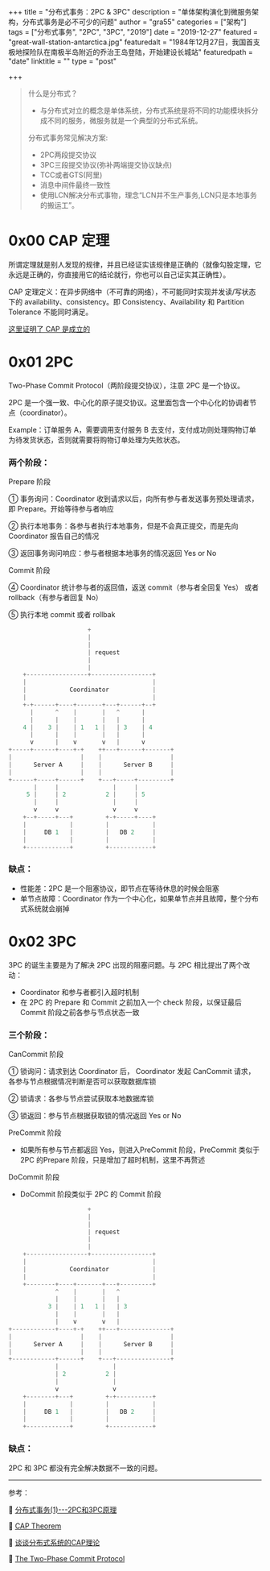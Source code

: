 +++
title = "分布式事务：2PC & 3PC"
description = "单体架构演化到微服务架构，分布式事务是必不可少的问题"
author = "gra55"
categories = ["架构"]
tags = ["分布式事务", "2PC", "3PC", "2019"]
date = "2019-12-27"
featured = "great-wall-station-antarctica.jpg"
featuredalt = "1984年12月27日，我国首支极地探险队在南极半岛附近的乔治王岛登陆，开始建设长城站"
featuredpath = "date"
linktitle = ""
type = "post"

+++

> 什么是分布式？
> 
> + 与分布式对立的概念是单体系统，分布式系统是将不同的功能模块拆分成不同的服务，微服务就是一个典型的分布式系统。
>
> 分布式事务常见解决方案:
> 
> + 2PC两段提交协议
> + 3PC三段提交协议(弥补两端提交协议缺点)
> + TCC或者GTS(阿里)
> + 消息中间件最终一致性
> + 使用LCN解决分布式事物，理念“LCN并不生产事务,LCN只是本地事务的搬运工”。

# 0x00 CAP 定理

所谓定理就是别人发现的规律，并且已经证实该规律是正确的（就像勾股定理，它永远是正确的，你直接用它的结论就行，你也可以自己证实其正确性）。

CAP 定理定义：在异步网络中（不可靠的网络），不可能同时实现并发读/写状态下的 availability、consistency。即 Consistency、Availability 和 Partition Tolerance 不能同时满足。

[这里证明了 CAP 是成立的](https://zhuanlan.zhihu.com/p/33999708)

# 0x01 2PC

Two-Phase Commit Protocol（两阶段提交协议），注意 2PC 是一个协议。

2PC 是一个强一致、中心化的原子提交协议。这里面包含一个中心化的协调者节点（coordinator）。

Example：订单服务 A，需要调用支付服务 B 去支付，支付成功则处理购物订单为待发货状态，否则就需要将购物订单处理为失败状态。

### 两个阶段：

Prepare 阶段

① 事务询问：Coordinator 收到请求以后，向所有参与者发送事务预处理请求，即 Prepare。开始等待参与者响应

② 执行本地事务：各参与者执行本地事务，但是不会真正提交，而是先向 Coordinator 报告自己的情况

③ 返回事务询问响应：参与者根据本地事务的情况返回 Yes or No

Commit 阶段

④ Coordinator 统计参与者的返回值，返送 commit（参与者全回复 Yes） 或者 rollback（有参与者回复 No）

⑤ 执行本地 commit 或者 rollbak

```py
                      +
                      |
                      |
                      | request
                      |
                      |
    +-----------------+-----------------+
    |                                   |
    |            Coordinator            |
    |                                   |
    +-+------+----+-------+---+------+--+
      |      ^    |       |   ^      |
      |      |    |       |   |      |
    4 |    3 |    | 1   1 |   | 3    | 4
      |      |    |       |   |      |
      v      |    v       v   |      v
+-----+------+----+-+    ++---+------+-------+
|                   |    |                   |
|      Server A     |    |      Server B     |
|                   |    |                   |
+------+-----+------+    +---+-----+---------+
       |     |               |     |
     5 |     | 2           2 |     | 5
       |     |               |     |
       v     v               v     v
    +--+-----+---+         +-+-----+----+
    |            |         |            |
    |     DB 1   |         |   DB 2     |
    |            |         |            |
    +------------+         +------------+
```

### 缺点：
+ 性能差：2PC 是一个阻塞协议，即节点在等待休息的时候会阻塞
+ 单节点故障：Coordinator 作为一个中心化，如果单节点并且故障，整个分布式系统就会崩掉

# 0x02 3PC

3PC 的诞生主要是为了解决 2PC 出现的阻塞问题。与 2PC 相比提出了两个改动：
+ Coordinator 和参与者都引入超时机制
+ 在 2PC 的 Prepare 和 Commit 之前加入一个 check 阶段，以保证最后 Commit 阶段之前各参与节点状态一致

### 三个阶段：

CanCommit 阶段

① 锁询问：请求到达 Coordinator 后， Coordinator 发起 CanCommit 请求，各参与节点根据情况判断是否可以获取数据库锁

② 锁请求：各参与节点尝试获取本地数据库锁

③ 锁返回：参与节点根据获取锁的情况返回 Yes or No

PreCommit 阶段

+ 如果所有参与节点都返回 Yes，则进入PreCommit 阶段，PreCommit 类似于 2PC 的Prepare 阶段，只是增加了超时机制，这里不再赘述

DoCommit 阶段

+ DoCommit 阶段类似于 2PC 的 Commit 阶段

```py
                      +
                      |
                      |
                      | request
                      |
                      |
    +-----------------+-----------------+
    |                                   |
    |            Coordinator            |
    |                                   |
    +--------+----+-------+---+---------+
             ^    |       |   ^
             |    |       |   |
           3 |    | 1   1 |   | 3
             |    |       |   |
             |    v       v   |
+------------+----+-+    ++---+--------------+
|                   |    |                   |
|      Server A     |    |      Server B     |
|                   |    |                   |
+------------+------+    +---+---------------+
             |               |
             | 2           2 |
             |               |
             v               v
    +--------+---+         +-+----------+
    |            |         |            |
    |     DB 1   |         |   DB 2     |
    |            |         |            |
    +------------+         +------------+
```

### 缺点：

2PC 和 3PC 都没有完全解决数据不一致的问题。

---
参考：

:pushpin: [分布式事务(1)---2PC和3PC原理](https://www.cnblogs.com/qdhxhz/p/11167025.html)

:pushpin: [CAP Theorem](https://devopedia.org/cap-theorem)

:pushpin: [谈谈分布式系统的CAP理论](https://zhuanlan.zhihu.com/p/33999708)

:pushpin: [The Two-Phase Commit Protocol](http://courses.cs.vt.edu/~cs5204/fall00/distributedDBMS/duckett/tpcp.html)